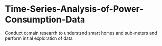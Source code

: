 # Time-Series-Analysis-of-Power-Consumption-Data
Conduct domain research to understand smart homes and sub-meters and perform initial exploration of data 
